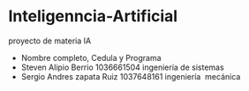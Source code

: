 # Inteligenncia-Artificial
  proyecto de materia IA
 - Nombre completo, Cedula y Programa 
 - Steven Alipio Berrio         1036661504   ingeniería de sistemas
 - Sergio Andres zapata Ruiz    1037648161   ingeniería  mecánica
